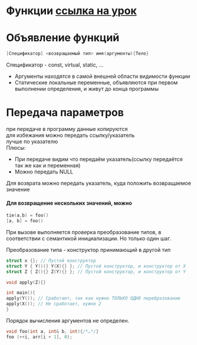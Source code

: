 # Функции [ссылка на урок](https://www.youtube.com/watch?v=hukr8ZqS5Ys)

# Объявление функций

```c++
[Спецификатор] <возвращаемый тип> имя(аргументы){Тело}
```

Спецификатор - const, virtual, static, ...

* Аргументы находятся в самой внешней области видимости функции
* Статические локальные переменные, объявляются при первом выполнении определения, и живут до конца программы

# Передача параметров

при передаче в программу данные копируются  
для избежания можно передать ссылку/указатель  
лучше по указателю  
Плюсы:

* При передаче видим что передаём указатель(ссылку передаётся так же как и переменная)
* Можно передать NULL

Для возврата можно передать указатель, куда положить возвращаемое значение

#### Для возвращение нескольких значений, можно

```c++
tie(a,b) = foo()
[a, b] = foo()
```

При вызове выполняется проверка преобразование типов, в соответствии с семантикой инициализации. Но только один шаг.

Преобразование типа - конструктор принимающий в другой тип

```c++
struct x {}; // Пустой конструктор
struct Y { Y()(} Y(X){} }; // Пустой конструктор, и конструктор от X 
struct Z { Z(){} Z(Y){} }; // Пустой конструктор, и конструктор от Y

void apply(Z){}

int main(){
apply(Y()); // Сработает, так как нужно ТОЛЬКО ОДНО перебразование
apply(X()); // Не сработает, нужно 2
}
```
Порядок вычисления аргументов не определен.
```c++
void foo(int a, int& b, int){/*…*/}
foo (++i, arr[i + 1], 0);
```